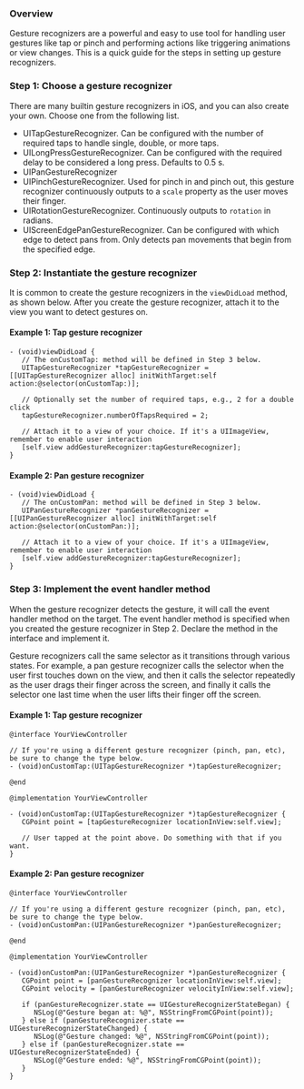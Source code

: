 ### Overview

Gesture recognizers are a powerful and easy to use tool for handling user gestures like tap or pinch and performing actions like triggering animations or view changes. This is a quick guide for the steps in setting up gesture recognizers.

### Step 1: Choose a gesture recognizer

There are many builtin gesture recognizers in iOS, and you can also create your own. Choose one from the following list.

- UITapGestureRecognizer. Can be configured with the number of required taps to handle single, double, or more taps.
- UILongPressGestureRecognizer. Can be configured with the required delay to be considered a long press. Defaults to 0.5 s.
- UIPanGestureRecognizer
- UIPinchGestureRecognizer. Used for pinch in and pinch out, this gesture recognizer continuously outputs to a `scale` property as the user moves their finger.
- UIRotationGestureRecognizer. Continuously outputs to `rotation` in radians.
- UIScreenEdgePanGestureRecognizer. Can be configured with which edge to detect pans from. Only detects pan movements that begin from the specified edge.

### Step 2: Instantiate the gesture recognizer

It is common to create the gesture recognizers in the `viewDidLoad` method, as shown below. After you create the gesture recognizer, attach it to the view you want to detect gestures on.

#### Example 1: Tap gesture recognizer

```
- (void)viewDidLoad {
   // The onCustomTap: method will be defined in Step 3 below.
   UITapGestureRecognizer *tapGestureRecognizer = [[UITapGestureRecognizer alloc] initWithTarget:self action:@selector(onCustomTap:)];

   // Optionally set the number of required taps, e.g., 2 for a double click
   tapGestureRecognizer.numberOfTapsRequired = 2;

   // Attach it to a view of your choice. If it's a UIImageView, remember to enable user interaction
   [self.view addGestureRecognizer:tapGestureRecognizer];
}
```

#### Example 2: Pan gesture recognizer

```
- (void)viewDidLoad {
   // The onCustomPan: method will be defined in Step 3 below.
   UIPanGestureRecognizer *panGestureRecognizer = [[UIPanGestureRecognizer alloc] initWithTarget:self action:@selector(onCustomPan:)];

   // Attach it to a view of your choice. If it's a UIImageView, remember to enable user interaction
   [self.view addGestureRecognizer:tapGestureRecognizer];
}
```

### Step 3: Implement the event handler method

When the gesture recognizer detects the gesture, it will call the event handler method on the target. The event handler method is specified when you created the gesture recognizer in Step 2. Declare the method in the interface and implement it.

Gesture recognizers call the same selector as it transitions through various states. For example, a pan gesture recognizer calls the selector when the user first touches down on the view, and then it calls the selector repeatedly as the user drags their finger across the screen, and finally it calls the selector one last time when the user lifts their finger off the screen.

#### Example 1: Tap gesture recognizer

```
@interface YourViewController

// If you're using a different gesture recognizer (pinch, pan, etc), be sure to change the type below.
- (void)onCustomTap:(UITapGestureRecognizer *)tapGestureRecognizer;

@end
```

```
@implementation YourViewController

- (void)onCustomTap:(UITapGestureRecognizer *)tapGestureRecognizer {
   CGPoint point = [tapGestureRecognizer locationInView:self.view];

   // User tapped at the point above. Do something with that if you want.
}

```

#### Example 2: Pan gesture recognizer

```
@interface YourViewController

// If you're using a different gesture recognizer (pinch, pan, etc), be sure to change the type below.
- (void)onCustomPan:(UIPanGestureRecognizer *)panGestureRecognizer;

@end
```

```
@implementation YourViewController

- (void)onCustomPan:(UIPanGestureRecognizer *)panGestureRecognizer {
   CGPoint point = [panGestureRecognizer locationInView:self.view];
   CGPoint velocity = [panGestureRecognizer velocityInView:self.view];
    
   if (panGestureRecognizer.state == UIGestureRecognizerStateBegan) {
      NSLog(@"Gesture began at: %@", NSStringFromCGPoint(point));
   } else if (panGestureRecognizer.state == UIGestureRecognizerStateChanged) {
      NSLog(@"Gesture changed: %@", NSStringFromCGPoint(point));    
   } else if (panGestureRecognizer.state == UIGestureRecognizerStateEnded) {
      NSLog(@"Gesture ended: %@", NSStringFromCGPoint(point));
   }
}
```
